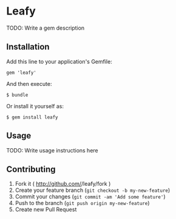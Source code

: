 # Leafy

TODO: Write a gem description

## Installation

Add this line to your application's Gemfile:

    gem 'leafy'

And then execute:

    $ bundle

Or install it yourself as:

    $ gem install leafy

## Usage

TODO: Write usage instructions here

## Contributing

1. Fork it ( http://github.com/<my-github-username>/leafy/fork )
2. Create your feature branch (`git checkout -b my-new-feature`)
3. Commit your changes (`git commit -am 'Add some feature'`)
4. Push to the branch (`git push origin my-new-feature`)
5. Create new Pull Request
